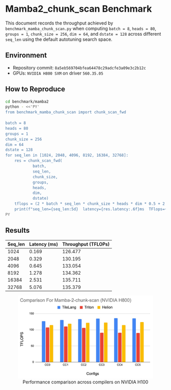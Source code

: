 # Mamba2_chunk_scan Benchmark

This document records the throughput achieved by `benchmark_mamba_chunk_scan.py` when computing `batch = 8`, `heads = 80`, `groups = 1`, `chunk_size = 256`, `dim = 64`, and `dstate = 128` across different `seq_len` using the default autotuning search space.

## Environment

- Repository commit: `8a5eb569704bfea64478c29adcfe3a09e3c2b12c`
- GPUs: `NVIDIA H800 SXM` on driver `560.35.05`

## How to Reproduce

```bash
cd benchmark/mamba2
python - <<'PY'
from benchmark_mamba_chunk_scan import chunk_scan_fwd

batch = 8
heads = 80
groups = 1
chunk_size = 256
dim = 64
dstate = 128
for seq_len in [1024, 2048, 4096, 8192, 16384, 32768]:
    res = chunk_scan_fwd(
            batch,
            seq_len,
            chunk_size,
            groups,
            heads,
            dim,
            dstate)
    tflops = (2 * batch * seq_len * chunk_size * heads * dim * 0.5 + 2 * batch * seq_len * heads * dim * dstate) / res.latency * 1e-9
    print(f"seq_len={seq_len:5d}  latency={res.latency:.6f}ms  TFlops={tflops:.3f}")
PY
```

## Results

| Seq_len| Latency (ms) | Throughput (TFLOPs) |
|-------|-------------|---------------------|
|  1024 | 0.169    | 126.477                 |
|  2048 | 0.329    | 130.195                 |
|  4096 | 0.645    | 133.054                 |
|  8192 | 1.278    | 134.362                 |
| 16384 | 2.531    | 135.711                 |
| 32768 | 5.076    | 135.379                 |

<figure style="text-align: center">
  <a href="mamba_benchmark_result.png">
    <img src="mamba_benchmark_result.png" alt="Mamba2_chunk_scan Performance Comparison on H100">
   </a>
  <figcaption style="text-align: center;">Performance comparison across compilers on NVIDIA H100</figcaption>
</figure>